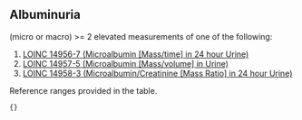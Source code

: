 ## Albuminuria 

(micro or macro)
\>= 2 elevated measurements of one of the following:
1. [LOINC 14956-7 (Microalbumin [Mass/time] in 24 hour Urine)](https://athena.ohdsi.org/search-terms/terms/3005577)
2. [LOINC 14957-5 (Microalbumin [Mass/volume] in Urine)](https://athena.ohdsi.org/search-terms/terms/3000034)
3. [LOINC 14958-3 (Microalbumin/Creatinine [Mass Ratio] in 24 hour Urine)](https://athena.ohdsi.org/search-terms/terms/3002827)

Reference ranges provided in the table.

```SQL
{}
```
